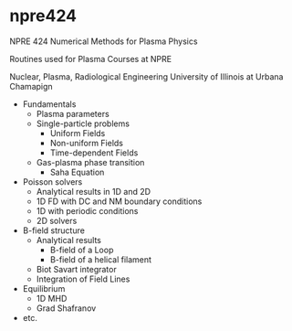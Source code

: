 # npre424
NPRE 424 Numerical Methods for Plasma Physics 

Routines used for Plasma Courses at NPRE 

Nuclear, Plasma, Radiological Engineering
University of Illinois at Urbana Chamapign

* Fundamentals 
  - Plasma parameters 
  - Single-particle problems
    - Uniform Fields
    - Non-uniform Fields
    - Time-dependent Fields
  - Gas-plasma phase transition
    - Saha Equation
* Poisson solvers 
  - Analytical results in 1D and 2D 
  - 1D FD with DC and NM boundary conditions 
  - 1D with periodic conditions 
  - 2D solvers
* B-field structure
  - Analytical results 
    - B-field of a Loop
    - B-field of a helical filament 
  - Biot Savart integrator 
  - Integration of Field Lines
* Equilibrium 
  - 1D MHD 
  - Grad Shafranov 
* etc.
